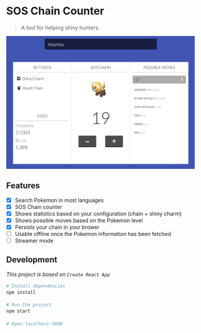 # SOS Chain Counter

> A tool for helping shiny hunters.

![screenshot](./art/screenshot.png)

## Features

- [x] Search Pokemon in most languages
- [x] SOS Chain counter
- [X] Shows statistics based on your configuration (chain + shiny charm)
- [X] Shows possible moves based on the Pokemon level
- [X] Persists your chain in your brower
- [ ] Usable offline once the Pokemon information has been fetched
- [ ] Streamer mode

## Development

*This project is based on `Create React App`*

```sh
# Install dependencies
npm install

# Run the project
npm start

# Open localhost:3000
```